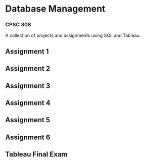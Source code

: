 # Database Management
### CPSC 308

A collection of projects and assignments using SQL and Tableau. 

## Assignment 1

## Assignment 2

## Assignment 3

## Assignment 4

## Assignment 5

## Assignment 6

## Tableau Final Exam


